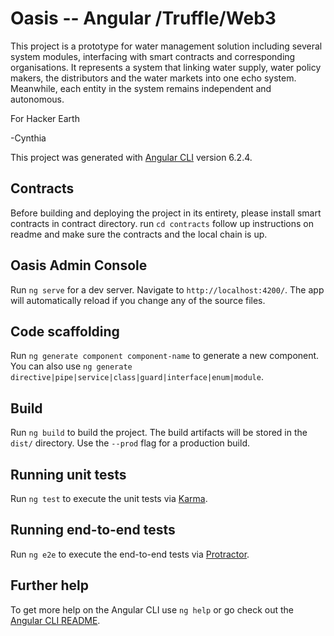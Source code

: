 # Oasis -- Angular /Truffle/Web3 

This project is a prototype for water management solution including several system modules, interfacing with smart contracts and
corresponding organisations. It represents a system that linking water supply, water policy makers, the distributors and the water markets into one echo system. Meanwhile, each entity in the system remains independent and autonomous.

For Hacker Earth

-Cynthia

This project was generated with [Angular CLI](https://github.com/angular/angular-cli) version 6.2.4.

## Contracts

Before building and deploying the project in its entirety, please install smart contracts in contract directory. 
run `cd contracts`
follow up instructions on readme and make sure the contracts and the local chain is up.

## Oasis Admin Console

Run `ng serve` for a dev server. Navigate to `http://localhost:4200/`. The app will automatically reload if you change any of the source files.

## Code scaffolding

Run `ng generate component component-name` to generate a new component. You can also use `ng generate directive|pipe|service|class|guard|interface|enum|module`.

## Build

Run `ng build` to build the project. The build artifacts will be stored in the `dist/` directory. Use the `--prod` flag for a production build.

## Running unit tests

Run `ng test` to execute the unit tests via [Karma](https://karma-runner.github.io).

## Running end-to-end tests

Run `ng e2e` to execute the end-to-end tests via [Protractor](http://www.protractortest.org/).

## Further help

To get more help on the Angular CLI use `ng help` or go check out the [Angular CLI README](https://github.com/angular/angular-cli/blob/master/README.md).
